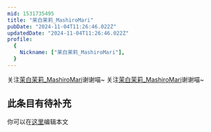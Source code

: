 ```yaml
---
mid: 1531735495
title: "茉白茉莉_MashiroMari"
pubDate: "2024-11-04T11:26:46.022Z"
updatedDate: "2024-11-04T11:26:46.022Z"
profile:
  {
    Nickname: ["茉白茉莉_MashiroMari"],
  }
---
```


关注[茉白茉莉_MashiroMari](https://space.bilibili.com/1531735495)谢谢喵~ 关注[茉白茉莉_MashiroMari](https://space.bilibili.com/1531735495)谢谢喵~

## 此条目有待补充
你可以在[这里](https://github.com/Yuhanawa/VTuber.ICU/edit/master/src/content/v/茉白茉莉_MashiroMari/index.md)编辑本文
